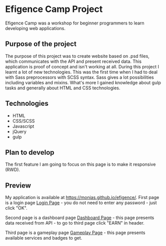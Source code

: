 # Efigence Camp Project
Efigence Camp was a workshop for beginner programmers to learn developing web applications. 
## Purpose of the project
The purpose of this project was to create website based on .psd files, which communicates with the API and present received data.
This application is proof of concept and isn't working at all. 
During this project I learnt a lot of new technologies. This was the first time when I had to deal with Sass preprocessors with SCSS syntax. Sass gives a lot possibilities including variables and mixins. What's more I gained knowledge about gulp tasks and generally about HTML and CSS technologies.
## Technologies
* HTML
* CSS/SCSS
* Javascript
* jQuery
* gulp
## Plan to develop
The first feature I am going to focus on this page is to make it responsive (RWD).
## Preview
My application is available at https://monias.github.io/efigence/.
First page is a login page [Login Page](https://monias.github.io/efigence/) - you do not need to enter any password - just click "OK".

Second page is a dashboard page [Dashboard Page](https://monias.github.io/efigence/dashboard.html) - this page presents data received from API - to go to third page click "EARN" in header.

Third page is a gameplay page [Gameplay Page](https://monias.github.io/efigence/gameplay.html) - this page presents available services and badges to get. 
